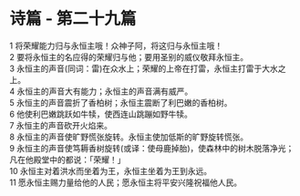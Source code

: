 # 诗篇 - 第二十九篇
  
 1 将荣耀能力归与永恒主哦！众神子阿，将这归与永恒主哦！  
 2 要将永恒主的名应得的荣耀归与他；要用圣别的威仪敬拜永恒主。  
 3 永恒主的声音(同词：雷)在众水上；荣耀的上帝在打雷，永恒主打雷于大水之上。  
 4 永恒主的声音大有能力；永恒主的声音满有威严。  
 5 永恒主的声音震折了香柏树；永恒主震断了利巴嫩的香柏树。  
 6 他使利巴嫩跳跃如牛犊，使西连山跳蹦如野牛犊。  
 7 永恒主的声音砍开火焰来。  
 8 永恒主的声音使旷野慌张旋转。永恒主使加低斯的旷野旋转慌张。  
 9 永恒主的声音使笃耨香树旋转(或译：使母鹿掉胎)，使森林中的树木脱落净光；凡在他殿堂中的都说：「荣耀！」  
 10 永恒主对着洪水而坐着为王，永恒主坐着为王到永远。  
 11 愿永恒主赐力量给他的人民；愿永恒主将平安兴隆祝福他人民。